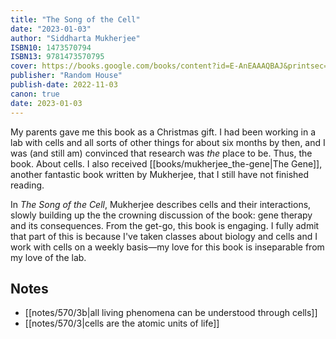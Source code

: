 ```yaml
---
title: "The Song of the Cell"
date: "2023-01-03"
author: "Siddharta Mukherjee"
ISBN10: 1473570794
ISBN13: 9781473570795
cover: https://books.google.com/books/content?id=E-AnEAAAQBAJ&printsec=frontcover&img=1&zoom=1&source=gbs_api
publisher: "Random House"
publish-date: 2022-11-03
canon: true
date: 2023-01-03
---
```

My parents gave me this book as a Christmas gift.
I had been working in a lab with cells and all sorts of other things for about six months by then, and I was (and still am) convinced that research was *the* place to be.
Thus, the book.
About cells.
I also received [[books/mukherjee_the-gene|The Gene]], another fantastic book written by Mukherjee, that I still have not finished reading.

In *The Song of the Cell*, Mukherjee describes cells and their interactions, slowly building up the the crowning discussion of the book: gene therapy and its consequences.
From the get-go, this book is engaging.
I fully admit that part of this is because I've taken classes about biology and cells and I work with cells on a weekly basis—my love for this book is inseparable from my love of the lab.

## Notes
- [[notes/570/3b|all living phenomena can be understood through cells]]
- [[notes/570/3|cells are the atomic units of life]]